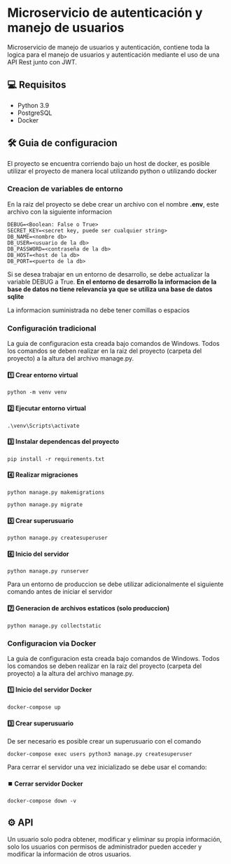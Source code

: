 # Microservicio de autenticación y manejo de usuarios

Microservicio de manejo de usuarios y autenticación, contiene toda la logica para el manejo de usuarios y autenticación mediante el uso de una API Rest junto con JWT.


## 💻 Requisitos

* Python 3.9
* PostgreSQL
* Docker

## 🛠️ Guia de configuracion

El proyecto se encuentra corriendo bajo un host de docker, es posible utilizar el proyecto de manera local utilizando python o utilizando docker


### Creacion de variables de entorno
En la raiz del proyecto se debe crear un archivo con el nombre **.env**, este archivo con la siguiente informacion

```
DEBUG=<Boolean: False o True>
SECRET_KEY=<secret key, puede ser cualquier string>
DB_NAME=<nombre db>
DB_USER=<usuario de la db>
DB_PASSWORD=<contraseña de la db>
DB_HOST=<host de la db>
DB_PORT=<puerto de la db>
```

Si se desea trabajar en un entorno de desarrollo, se debe actualizar la variable DEBUG a True. 
**En el entorno de desarrollo la informacion de la base de datos no tiene relevancia ya que se utiliza una base de datos sqlite**


La informacion suministrada no debe tener comillas o espacios

### Configuración tradicional

La guia de configuracion esta creada bajo comandos de Windows. Todos los comandos se deben realizar en la raiz del proyecto (carpeta del proyecto) a la altura del archivo manage.py.

#### 1️⃣ Crear entorno virtual
```console
python -m venv venv
```

#### 2️⃣ Ejecutar entorno virtual
```console
.\venv\Scripts\activate
```

#### 3️⃣ Instalar dependencas del proyecto
```console
pip install -r requirements.txt
```

#### 4️⃣ Realizar migraciones
```console
python manage.py makemigrations
```
```console
python manage.py migrate
```

#### 5️⃣ Crear superusuario
```console
python manage.py createsuperuser
```

#### 6️⃣ Inicio del servidor
```console
python manage.py runserver
```

Para un entorno de produccion se debe utilizar adicionalmente el siguiente comando antes de iniciar el servidor

#### 7️⃣ Generacion de archivos estaticos (solo produccion)
```console
python manage.py collectstatic
```

### Configuracion via Docker

La guia de configuracion esta creada bajo comandos de Windows. Todos los comandos se deben realizar en la raiz del proyecto (carpeta del proyecto) a la altura del archivo manage.py.

#### 1️⃣ Inicio del servidor Docker
```console
docker-compose up
```

#### 3️⃣ Crear superusuario
De ser necesario es posible crear un superusuario con el comando
```console
docker-compose exec users python3 manage.py createsuperuser
```

Para cerrar el servidor una vez inicializado se debe usar el comando:

#### ⏹️ Cerrar servidor Docker
```console
docker-compose down -v
```

## ⚙️ API

Un usuario solo podra obtener, modificar y eliminar su propia información, solo los usuarios con permisos de administrador pueden acceder y modificar la información de otros usuarios.

